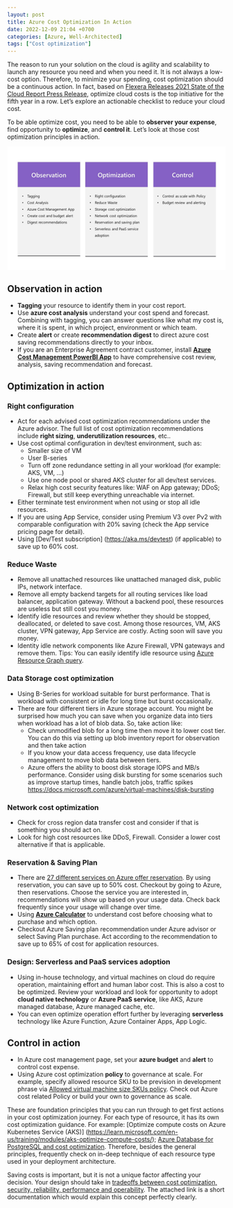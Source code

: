 ```yaml
---
layout: post
title: Azure Cost Optimization In Action
date: 2022-12-09 21:04 +0700
categories: [Azure, Well-Architected]
tags: ["Cost optimization"]
---
```

The reason to run your solution on the cloud is agility and scalability to launch any resource you need and when you need it. It is not always a low-cost option. Therefore, to minimize your spending, cost optimization should be a continuous action. In fact, based on [Flexera Releases 2021 State of the Cloud Report Press Release](https://www.flexera.com/about-us/press-center/flexera-releases-2021-state-of-the-cloud-report), optimize cloud costs is the top initiative for the fifth year in a row. Let’s explore an actionable checklist to reduce your cloud cost.

To be able optimize cost, you need to be able to **observer your expense**, find opportunity to **optimize**, and **control it**. Let’s look at those cost optimization principles in action. 

![](/assets/img/Cost-Optimization-In-Action.jpg "Cost Opimzation Overview")

## Observation in action
- **Tagging** your resource to identify them in your cost report. 
- Use **azure cost analysis** understand your cost spend and forecast. Combining with tagging, you can answer questions like what my cost is, where it is spent, in which project, environment or which team.
- Create **alert** or create **recommendation digest** to direct azure cost saving recommendations directly to your inbox.
- If you are an Enterprise Agreement contract customer, install [**Azure Cost Management PowerBI App**](https://appsource.microsoft.com/en-us/product/power-bi/costmanagement.azurecostmanagementapp) to have comprehensive cost review, analysis, saving recommendation and forecast. 
    
## Optimization in action

### Right configuration
- Act for each advised cost optimization recommendations under the Azure advisor. The full list of cost optimization recommendations include **right sizing**, **underutilization resources**, etc..
- Use cost optimal configuration in dev/test environment, such as:
    - Smaller size of VM
    - User B-series 
    - Turn off zone redundance setting in all your workload (for example: AKS, VM, …)
    - Use one node pool or shared AKS cluster for all dev/test services.
    - Relax high cost security features like: WAF on App gateway; DDoS; Firewall, but still keep everything unreachable via internet.
- Either terminate test environment when not using or stop all idle resources.
- If you are using App Service, consider using Premium V3 over Pv2 with comparable configuration with 20% saving (check the App service pricing page for detail).
- Using [Dev/Test subscription] (https://aka.ms/devtest) (if applicable) to save up to 60% cost.

### Reduce Waste
- Remove all unattached resources like unattached managed disk, public IPs, network interface. 
- Remove all empty backend targets for all routing services like load balancer, application gateway. Without a backend pool, these resources are useless but still cost you money. 
- Identify idle resources and review whether they should be stopped, deallocated, or deleted to save cost. Among those resources, VM, AKS cluster, VPN gateway, App Service are costly. Acting soon will save you money.
- Identity idle network components like Azure Firewall, VPN gateways and remove them. 
Tips: You can easily identify idle resource using [Azure Resource Graph query](https://learn.microsoft.com/en-us/azure/governance/resource-graph/first-query-portal). 
    
### Data Storage cost optimization
- Using B-Series for workload suitable for burst performance. That is workload with consistent or idle for long time but burst occasionally.
- There are four different tiers in Azure storage account. You might be surprised how much you can save when you organize data into tiers when workload has a lot of blob data. So, take action like:
    - Check unmodified blob for a long time then move it to lower cost tier. You can do this via setting up blob inventory report for observation and then take action
    - If you know your data access frequency, use data lifecycle management to move blob data between tiers.
    - Azure offers the ability to boost disk storage IOPS and MB/s performance. Consider using disk bursting for some scenarios such as improve startup times, handle batch jobs, traffic spikes https://docs.microsoft.com/azure/virtual-machines/disk-bursting
    
### Network cost optimization
- Check for cross region data transfer cost and consider if that is something you should act on.
- Look for high cost resources like DDoS, Firewall. Consider a lower cost alternative if that is applicable. 

### Reservation & Saving Plan
- There are [27 different services on Azure offer reservation]({{site.url}}/assets/img/costop/reservation-list.png). By using reservation, you can save up to 50% cost. Checkout by going to Azure, then reservations. Choose the service you are interested in, recommendations will show up based on your usage data. Check back frequently since your usage will change over time.
- Using [**Azure Calculator**](https://azure.microsoft.com/en-us/pricing/calculator/) to understand cost before choosing what to purchase and which option.
- Checkout Azure Saving plan recommendation under Azure advisor or select Saving Plan purchase. Act according to the recommendation to save up to 65% of cost for application resources.

### Design: Serverless and PaaS services adoption
- Using in-house technology, and virtual machines on cloud do require operation, maintaining effort and human labor cost. This is also a cost to be optimized. Review your workload and look for opportunity to adopt **cloud native technology** or **Azure PaaS service**, like AKS, Azure managed database, Azure managed cache, etc.
- You can even optimize operation effort further by leveraging **serverless** technology like Azure Function, Azure Container Apps, App Logic.

## Control in action
- In Azure cost management page, set your **azure budget** and **alert** to control cost expense.
- Using Azure cost optimization **policy** to governance at scale.  For example, specify allowed resource SKU to be prevision in development phrase via [Allowed virtual machine size SKUs policy](https://learn.microsoft.com/en-us/azure/governance/policy/samples/built-in-policies#compute). Check out Azure cost related Policy or build your own to governance as scale.

These are foundation principles that you can run through to get first actions in your cost optimization journey. For each type of resource, it has its own cost optimization guidance. For example: [Optimize compute costs on Azure Kubernetes Service (AKS)] (https://learn.microsoft.com/en-us/training/modules/aks-optimize-compute-costs/); [Azure Database for PostgreSQL and cost optimization](https://learn.microsoft.com/en-us/azure/architecture/framework/services/data/azure-db-postgresql/cost-optimization). Therefore, besides the general principles, frequently check on in-deep technique of each resource type used in your deployment architecture.

Saving costs is important, but it is not a unique factor affecting your decision. Your design should take in [tradeoffs between cost optimization, security, reliability, performance and operability](https://learn.microsoft.com/en-us/azure/architecture/framework/cost/tradeoffs). The attached link is a short documentation which would explain this concept perfectly clearly.

